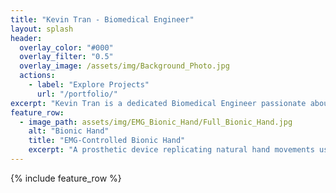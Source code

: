 ```yaml
---
title: "Kevin Tran - Biomedical Engineer"
layout: splash
header:
  overlay_color: "#000"
  overlay_filter: "0.5"
  overlay_image: /assets/img/Background_Photo.jpg
  actions:
    - label: "Explore Projects"
      url: "/portfolio/"
excerpt: "Kevin Tran is a dedicated Biomedical Engineer passionate about developing life-changing assistive technologies. With a strong foundation in signal processing, hardware design, and 3D modeling, Kevin specializes in crafting innovative solutions in prosthetics, medical instrumentation, and accessibility devices. Committed to collaboration and user-centered design, Kevin is driven to advance healthcare accessibility and improve lives through cutting-edge engineering."
feature_row:
  - image_path: assets/img/EMG_Bionic_Hand/Full_Bionic_Hand.jpg
    alt: "Bionic Hand"
    title: "EMG-Controlled Bionic Hand"
    excerpt: "A prosthetic device replicating natural hand movements using EMG signals. Combining advanced bio-signal processing with 3D-printed components and servo motor control, this project demonstrates the integration of hardware and software to create a functional, user-centered solution that advances prosthetic accessibility."
---
```


{% include feature_row %}
